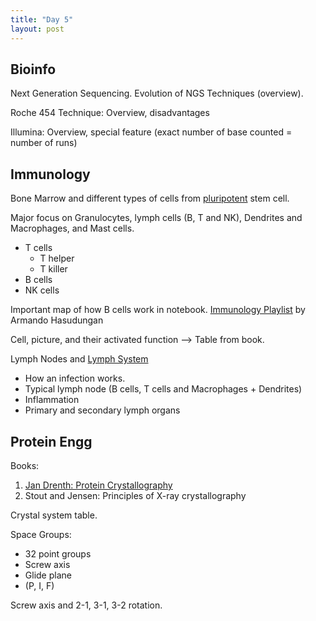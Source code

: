 ```yaml
---
title: "Day 5"
layout: post
---
```


## Bioinfo

Next Generation Sequencing. Evolution of NGS Techniques (overview).

Roche 454 Technique: Overview, disadvantages

Illumina: Overview, special feature (exact number of base counted = number of runs)

## Immunology

Bone Marrow and different types of cells from [pluripotent][pluripotent] stem cell.

Major focus on Granulocytes, lymph cells (B, T and NK), Dendrites and Macrophages, and Mast cells.

- T cells
  - T helper
  - T killer
- B cells
- NK cells

Important map of how B cells work in notebook.
[Immunology Playlist][immunology playlist] by Armando Hasudungan

Cell, picture, and their activated function --> Table from book.

Lymph Nodes and [Lymph System][lymph system]

- How an infection works.
- Typical lymph node (B cells, T cells and Macrophages + Dendrites)
- Inflammation
- Primary and secondary lymph organs

## Protein Engg

Books:

1. [Jan Drenth: Protein Crystallography][jan drenth]
2. Stout and Jensen: Principles of X-ray crystallography

Crystal system table.

Space Groups:

- 32 point groups
- Screw axis
- Glide plane
- (P, I, F)

Screw axis and 2-1, 3-1, 3-2 rotation.

<!-- Links -->

[pluripotent]: https://www.google.com/url?sa=t&rct=j&q=&esrc=s&source=web&cd=10&cad=rja&uact=8&ved=2ahUKEwiw6dugz_7mAhWIXCsKHbw0DqsQFjAJegQIAxAB&url=https%3A%2F%2Fstemcell.ny.gov%2Ffaqs%2Fwhat-difference-between-totipotent-pluripotent-and-multipotent&usg=AOvVaw32fgGVQHrSBJxKhpJdEctR "(of an immature cell or stem cell) capable of giving rise to several different cell types."
[immunology playlist]: https://www.youtube.com/watch?v=4cpzrcp5M7Q&list=PLqTetbgey0ac_tvd5WeTOYqUPECW4NmnY "Immunology Playlist"
[lymph system]: https://www.youtube.com/watch?v=cCPyWFK0IKs "Brief overview"
[jan drenth]: https://drive.google.com/open?id=1U1TLXU2YfWVUjBdNOqGG4caoe5TspawF "Jan Drenth 3rd Edition"
